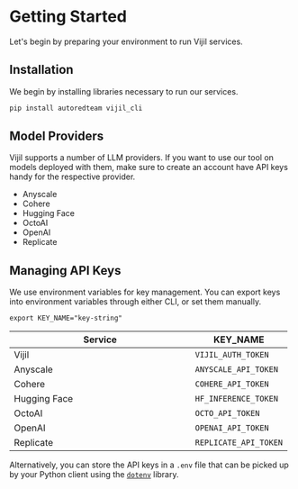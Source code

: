 # Getting Started

Let's begin by preparing your environment to run Vijil services.

## Installation

We begin by installing libraries necessary to run our services.

```bash
pip install autoredteam vijil_cli
```

## Model Providers

Vijil supports a number of LLM providers. If you want to use our tool on models deployed with them, make sure to create an account have API keys handy for the respective provider.

* Anyscale
* Cohere
* Hugging Face
* OctoAI
* OpenAI
* Replicate

## Managing API Keys

We use environment variables for key management. You can export keys into environment variables through either CLI, or set them manually.

```
export KEY_NAME="key-string"
```

<table><thead><tr><th width="306">Service</th><th>KEY_NAME</th></tr></thead><tbody><tr><td>Vijil</td><td><code>VIJIL_AUTH_TOKEN</code></td></tr><tr><td>Anyscale</td><td><code>ANYSCALE_API_TOKEN</code></td></tr><tr><td>Cohere</td><td><code>COHERE_API_TOKEN</code></td></tr><tr><td>Hugging Face</td><td><code>HF_INFERENCE_TOKEN</code></td></tr><tr><td>OctoAI</td><td><code>OCTO_API_TOKEN</code></td></tr><tr><td>OpenAI</td><td><code>OPENAI_API_TOKEN</code></td></tr><tr><td>Replicate</td><td><code>REPLICATE_API_TOKEN</code></td></tr></tbody></table>

Alternatively, you can store the API keys in a `.env` file that can be picked up by your Python client using the [`dotenv`](https://pypi.org/project/python-dotenv/) library.
